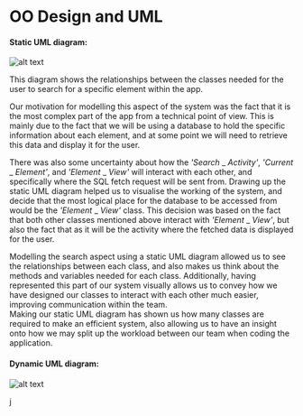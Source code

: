 # OO Design and UML
#### Static UML diagram:
![alt text](https://bitbucket.org/MasterFinnius/periodic-table-app/raw/UML/UMLpictures/StaticUML.png "Static UML Diagram")
   
This diagram shows the relationships between the classes needed for the user to search for a specific element within the app.

Our motivation for modelling this aspect of the system was the fact that it is the most complex part of the app from a technical point of view. This is mainly due to the fact that we will be using a database to hold the specific information about each element, and at some point we will need to retrieve this data and display it for the user.

There was also some uncertainty about how the _'Search_ _ _Activity'_, _'Current_ _ _Element'_, and _'Element_ _ _View'_ will interact with each other, and specifically where the SQL fetch request will be sent from. Drawing up the static UML diagram helped us to visualise the working of the system, and decide that the most logical place for the database to be accessed from would be the  _'Element_ _ _View'_ class. This decision was based on the fact that both other classes mentioned above interact with  _'Element_ _ _View'_, but also the fact that as it will be the activity where the fetched data is displayed for the user.  

Modelling the search aspect using a static UML diagram allowed us to see the relationships between each class, and also makes us think about the methods and variables needed for each class. Additionally, having represented this part of our system visually allows us to convey how we have designed our classes to interact with each other much easier, improving communication within the team.  
Making our static UML diagram has shown us how many classes are required to make an efficient system, also allowing us to have an insight onto how we may split up the workload between our team when coding the application.  


#### Dynamic UML diagram:
![alt text](https://bitbucket.org/MasterFinnius/periodic-table-app/raw/UML/UMLpictures/DynamicUML.png "Dynamic UML Diagram")

  j
